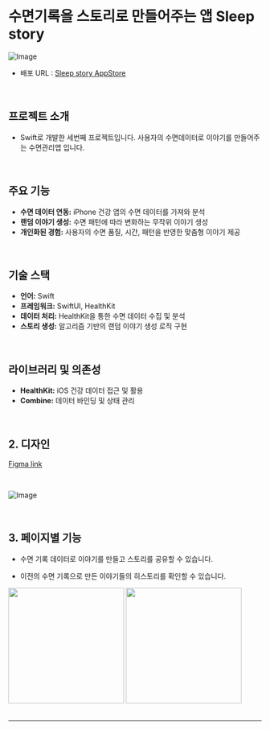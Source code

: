 


# 수면기록을 스토리로 만들어주는 앱 Sleep story
![Image](https://github.com/user-attachments/assets/6046df69-1d78-437f-bcee-c7115ff4f11a)
- 배포 URL : [Sleep story AppStore](https://apps.apple.com/us/app/sleepstory/id6740916561)

</br>

## 프로젝트 소개
- Swift로 개발한 세번째 프로젝트입니다. 
사용자의 수면데이터로 이야기를 만들어주는 수면관리앱 입니다.

</br>

## 주요 기능

- **수면 데이터 연동:** iPhone 건강 앱의 수면 데이터를 가져와 분석
- **랜덤 이야기 생성:** 수면 패턴에 따라 변화하는 무작위 이야기 생성
- **개인화된 경험:** 사용자의 수면 품질, 시간, 패턴을 반영한 맞춤형 이야기 제공

</br>

## 기술 스택

- **언어:** Swift
- **프레임워크:** SwiftUI, HealthKit
- **데이터 처리:** HealthKit을 통한 수면 데이터 수집 및 분석
- **스토리 생성:** 알고리즘 기반의 랜덤 이야기 생성 로직 구현

</br>

## 라이브러리 및 의존성

- **HealthKit:** iOS 건강 데이터 접근 및 활용
- **Combine:** 데이터 바인딩 및 상태 관리

</br>

## 2. 디자인
[Figma link](https://www.figma.com/design/MrIssyj6V5YkhfQ0962rnh/sleep-story?node-id=0-1&p=f&t=tyCw6cV9YpUzCeee-0)

</br>

![Image](https://github.com/user-attachments/assets/49dac22c-de9a-4544-8f32-eb941087301d)

</br>


## 3. 페이지별 기능

- 수면 기록 데이터로 이야기를 만들고 스토리를 공유할 수 있습니다.

- 이전의 수면 기록으로 만든 이야기들의 히스토리를 확인할 수 있습니다.

<div>
  <img width="230" src="https://github.com/user-attachments/assets/730829f0-bf75-4926-8827-32d7146155cc" />
  <img width="230" src="https://github.com/user-attachments/assets/08dc0a11-b7a0-40a3-b8ca-00db2f99559f" />
</div> 




</br>


---
